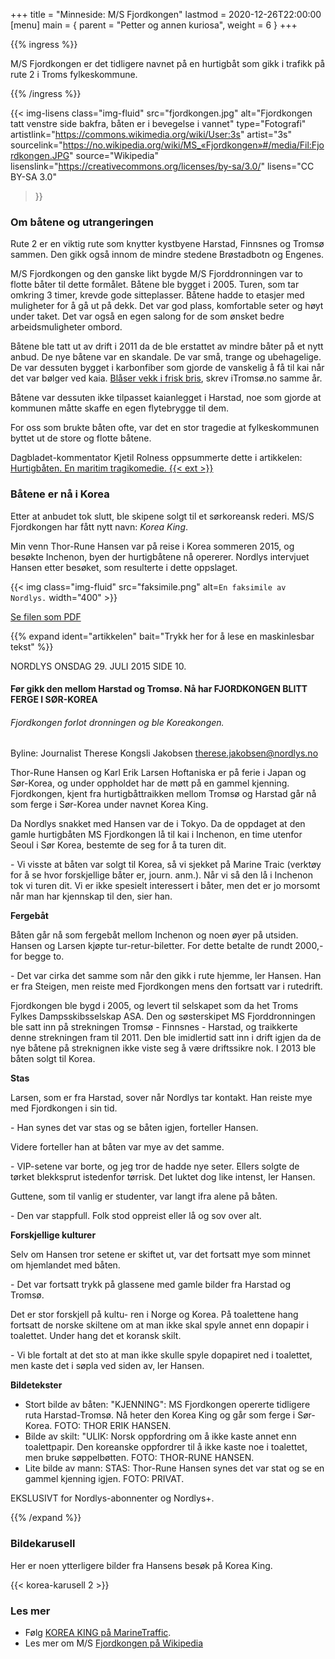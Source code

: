 +++
title = "Minneside: M/S Fjordkongen"
lastmod = 2020-12-26T22:00:00
[menu]
main = { parent = "Petter og annen kuriosa", weight = 6 }
+++

<!-- markdownlint-disable MD001 MD026 MD036 MD034 -->

{{% ingress %}}

M/S Fjordkongen er det tidligere navnet på en hurtigbåt som gikk i trafikk på rute 2 i Troms
fylkeskommune.

{{% /ingress %}}

{{< img-lisens
    class="img-fluid"
    src="fjordkongen.jpg"
    alt="Fjordkongen tatt venstre side bakfra, båten er i bevegelse i vannet"
    type="Fotografi"
    artistlink="https://commons.wikimedia.org/wiki/User:3s" artist="3s"
    sourcelink="https://no.wikipedia.org/wiki/MS_«Fjordkongen»#/media/Fil:Fjordkongen.JPG"
    source="Wikipedia" lisenslink="https://creativecommons.org/licenses/by-sa/3.0/"
    lisens="CC BY-SA 3.0"
>}}

### Om båtene og utrangeringen

Rute 2 er en viktig rute som knytter kystbyene Harstad, Finnsnes og Tromsø sammen.
Den gikk også innom de mindre stedene Brøstadbotn og Engenes.

M/S Fjordkongen og den ganske likt bygde M/S Fjorddronningen var to flotte båter til dette formålet.
Båtene ble bygget i 2005.
Turen, som tar omkring 3 timer, krevde gode sitteplasser. Båtene hadde to etasjer med
muligheter for å gå ut på dekk. Det var god plass, komfortable seter og høyt under taket.
Det var også en egen salong for de som ønsket bedre arbeidsmuligheter ombord.

Båtene ble tatt ut av drift i 2011 da de ble erstattet av mindre båter på et nytt
anbud. De nye båtene var en skandale. De var små, trange og ubehagelige. De var dessuten bygget
i karbonfiber som gjorde de vanskelig å få til kai når det var bølger ved kaia.
[Blåser vekk i frisk bris][itromso], skrev iTromsø.no samme år.

Båtene var dessuten ikke tilpasset kaianlegget i Harstad, noe som gjorde at kommunen
måtte skaffe en egen flytebrygge til dem.

For oss som brukte båten ofte, var det en stor tragedie at fylkeskommunen byttet ut de store
og flotte båtene.

Dagbladet-kommentator Kjetil Rolness oppsummerte dette i artikkelen:
[Hurtigbåten. En maritim tragikomedie. {{< ext >}}][db]

### Båtene er nå i Korea

Etter at anbudet tok slutt, ble skipene solgt til et sørkoreansk rederi.
MS/S Fjordkongen har fått nytt navn: *Korea King*.

Min venn Thor-Rune Hansen var på reise i Korea sommeren 2015, og besøkte Inchenon, byen der
hurtigbåtene nå opererer. Nordlys intervjuet Hansen etter besøket, som resulterte i dette
oppslaget.

{{< img
    class="img-fluid"
    src="faksimile.png"
    alt=`En faksimile av Nordlys.`
    width="400"
    >}}

[Se filen som PDF](pdf.pdf)

{{% expand
    ident="artikkelen"
    bait="Trykk her for å lese en maskinlesbar tekst"
%}}

NORDLYS ONSDAG 29. JULI 2015 SIDE 10.

#### Før gikk den mellom Harstad og Tromsø. Nå har FJORDKONGEN BLITT FERGE I SØR-KOREA

###### Fjordkongen forlot dronningen og ble Koreakongen.

Byline: Journalist Therese Kongsli Jakobsen therese.jakobsen@nordlys.no

Thor-Rune Hansen og Karl Erik Larsen Hoftaniska er på ferie i Japan og Sør-Korea, og under
oppholdet har de møtt på en gammel kjenning. Fjordkongen, kjent fra hurtigbåttraikken mellom Tromsø
og Harstad går nå som ferge i Sør-Korea under navnet Korea King.

Da Nordlys snakket med Hansen var de i Tokyo. Da de oppdaget at den gamle hurtigbåten MS
Fjordkongen lå til kai i Inchenon, en time utenfor Seoul i Sør Korea, bestemte de seg for å ta
turen dit.

\- Vi visste at båten var solgt til Korea, så vi sjekket på Marine Traic (verktøy for å se hvor
forskjellige båter er, journ. anm.). Når vi så den lå i Inchenon tok vi turen dit. Vi er ikke
spesielt interessert i båter, men det er jo morsomt når man har kjennskap til den, sier han.

**Fergebåt**

Båten går nå som fergebåt mellom Inchenon og noen øyer på utsiden. Hansen og Larsen
kjøpte tur-retur-biletter. For dette betalte de rundt 2000,- for begge to.

\- Det var cirka det samme som når den gikk i rute hjemme, ler Hansen. Han er fra Steigen, men
reiste med Fjordkongen mens den fortsatt var i rutedrift.

Fjordkongen ble bygd i 2005, og levert til selskapet som da het Troms Fylkes Dampsskibsselskap ASA.
Den og søsterskipet MS Fjorddronningen ble satt inn på strekningen Tromsø - Finnsnes - Harstad, og
traikkerte denne strekningen fram til 2011. Den ble imidlertid satt inn i drift igjen da de nye
båtene på streknignen ikke viste seg å være driftssikre nok. I 2013 ble båten solgt til Korea.

**Stas**

Larsen, som er fra Harstad, sover når Nordlys tar kontakt. Han reiste mye med Fjordkongen
i sin tid.

\- Han synes det var stas og se båten igjen, forteller Hansen.

Videre forteller han at båten var mye av det samme.

\- VIP-setene var borte, og jeg tror de hadde nye seter. Ellers solgte de tørket blekksprut
istedenfor tørrisk. Det luktet dog like intenst, ler Hansen.

Guttene, som til vanlig er studenter, var langt ifra alene på båten.

\- Den var stappfull. Folk stod oppreist eller lå og sov over alt.

**Forskjellige kulturer**

Selv om Hansen tror setene er skiftet ut, var det fortsatt mye som minnet
om hjemlandet med båten.

\- Det var fortsatt trykk på glassene med gamle bilder fra Harstad og Tromsø.

Det er stor forskjell på kultu- ren i Norge og Korea. På toalettene hang fortsatt de norske
skiltene om at man ikke skal spyle annet enn dopapir i toalettet. Under hang det et koransk skilt.

\- Vi ble fortalt at det sto at man ikke skulle spyle dopapiret ned i toalettet, men kaste det i
søpla ved siden av, ler Hansen.

**Bildetekster**

- Stort bilde av båten: "KJENNING": MS Fjordkongen opererte tidligere ruta Harstad-Tromsø. Nå heter
den Korea King og går som ferge i Sør-Korea. FOTO: THOR ERIK HANSEN.
- Bilde av skilt: "ULIK: Norsk oppfordring om å ikke kaste annet enn toalettpapir.
Den koreanske oppfordrer til å ikke kaste noe i toalettet, men bruke søppelbøtten.
FOTO: THOR-RUNE HANSEN.
- Lite bilde av mann: STAS: Thor-Rune Hansen synes det var stat og se en gammel kjenning
igjen. FOTO: PRIVAT.

EKSLUSIVT for Nordlys-abonnenter og Nordlys+.

{{% /expand %}}

### Bildekarusell

Her er noen ytterligere bilder fra Hansens besøk på Korea King.

{{< korea-karusell 2 >}}

### Les mer

- Følg [KOREA KING på MarineTraffic][mt].
- Les mer om M/S [Fjordkongen på Wikipedia][fwp]

[mt]: https://www.marinetraffic.com/en/ais/details/ships/shipid:668521/mmsi:440020080/imo:9328998/vessel:KOREA_KING/_:3e727a8cd557c12da4017be4edb9573a
[fwp]: https://no.wikipedia.org/wiki/MS_«Fjordkongen»
[db]: https://www.dagbladet.no/kultur/hurtigbaringten-en-maritim-tragikomedie/63559632
[itromso]: https://www.itromso.no/nyheter/article469889.ece
